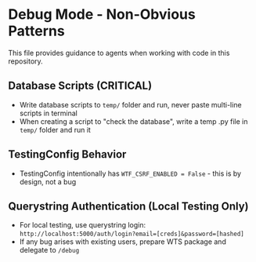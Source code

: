 # Debug Mode - Non-Obvious Patterns

This file provides guidance to agents when working with code in this repository.

## Database Scripts (CRITICAL)
- Write database scripts to `temp/` folder and run, never paste multi-line scripts in terminal
- When creating a script to "check the database", write a temp .py file in `temp/` folder and run it

## TestingConfig Behavior
- TestingConfig intentionally has `WTF_CSRF_ENABLED = False` - this is by design, not a bug

## Querystring Authentication (Local Testing Only)
- For local testing, use querystring login: `http://localhost:5000/auth/login?email=[creds]&password=[hashed]`
- If any bug arises with existing users, prepare WTS package and delegate to `/debug`